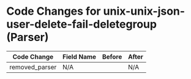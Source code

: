 # Code Changes for unix-unix-json-user-delete-fail-deletegroup (Parser)

| Code Change | Field Name | Before | After |
|-------------|------------|--------|-------|
| removed_parser | N/A |  | N/A |
